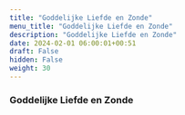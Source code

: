 ```yaml
---
title: "Goddelijke Liefde en Zonde"
menu_title: "Goddelijke Liefde en Zonde"
description: "Goddelijke Liefde en Zonde"
date: 2024-02-01 06:00:01+00:51
draft: False
hidden: False
weight: 30
---
```

### Goddelijke Liefde en Zonde
